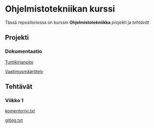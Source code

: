 # Ohjelmistotekniikan kurssi

Tässä repositoriossa on kurssin **Ohjelmistotekniikka** *projekti* ja *tehtävät*

## Projekti
### Dokumentaatio
[Tuntikirjanpito](https://github.com/JonathanHeyno/ot-harjoitustyo/blob/master/dokumentaatio/tuntikirjanpito.md)

[Vaatimusmäärittely](https://github.com/JonathanHeyno/ot-harjoitustyo/blob/master/dokumentaatio/vaatimusmaarittely.md)

## Tehtävät

### Viikko 1
[komentorivi.txt](https://github.com/JonathanHeyno/ot-harjoitustyo/blob/master/laskarit/viikko1/komentorivi.txt)

[gitlog.txt](https://github.com/JonathanHeyno/ot-harjoitustyo/blob/master/laskarit/viikko1/gitlog.txt)
